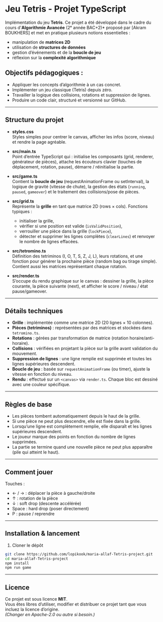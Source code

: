 # Jeu Tetris - Projet TypeScript

Implémentation du jeu **Tetris**.
Ce projet a été développé dans le cadre du cours d'**Algorithmie Avancée** (2ᵉ année BAC+2)* proposé par [Akram BOUKHERS] et met en pratique plusieurs notions essentielles :  
- manipulation de **matrices 2D**  
- utilisation de **structures de données**  
- gestion d’événements et de la **boucle de jeu**  
- réflexion sur la **complexité algorithmique**


## Objectifs pédagogiques :
- Appliquer les concepts d’algorithmie à un cas concret.  
- Implémenter un jeu classique (Tetris) depuis zéro.  
- Travailler la logique des collisions, rotations et suppression de lignes.  
- Produire un code clair, structuré et versionné sur GitHub.  

---


## Structure du projet

- **styles.css**  
  Styles simples pour centrer le canvas, afficher les infos (score, niveau) et rendre la page agréable.

- **src/main.ts**  
  Point d’entrée TypeScript qui : initialise les composants (grid, renderer, générateur de pièces), attache les écouteurs clavier (touches de déplacement, rotation, pause), démarre / réinitialise la partie.

- **src/game.ts**  
  Contient la **boucle de jeu** (requestAnimationFrame ou setInterval), la logique de gravité (vitesse de chute), la gestion des états (`running`, `paused`, `gameover`) et le traitement des collisions/pose de pièces.

- **src/grid.ts**  
  Représente la **grille** en tant que matrice 2D (rows × cols). Fonctions typiques :
  - initialiser la grille,
  - vérifier si une position est valide (`isValidPosition`),
  - verrouiller une pièce dans la grille (`lockPiece`),
  - détecter et supprimer les lignes complètes (`clearLines`) et renvoyer le nombre de lignes effacées.

- **src/tetromino.ts**  
  Définition des tetriminos (I, O, T, S, Z, J, L), leurs rotations, et une fonction pour générer la prochaine pièce (random bag ou tirage simple). Contient aussi les matrices représentant chaque rotation.

- **src/render.ts**  
  S’occupe du rendu graphique sur le canvas : dessiner la grille, la pièce courante, la pièce suivante (next), et afficher le score / niveau / état pause/gameover.

---

## Détails techniques

- **Grille** : implémentée comme une matrice 2D (20 lignes × 10 colonnes).  
- **Pièces (tetriminos)** : représentées par des matrices et stockées dans `tetromino.ts`.  
- **Rotations** : gérées par transformation de matrice (rotation horaire/anti-horaire).  
- **Collisions** : vérifiées en projetant la pièce sur la grille avant validation du mouvement.  
- **Suppression de lignes** : une ligne remplie est supprimée et toutes les lignes supérieures descendent.  
- **Boucle de jeu** : basée sur `requestAnimationFrame` (ou timer), ajuste la vitesse en fonction du niveau.  
- **Rendu** : effectué sur un `<canvas>` via `render.ts`. Chaque bloc est dessiné avec une couleur spécifique.

---

## Règles de base

- Les pièces tombent automatiquement depuis le haut de la grille.  
- Si une pièce ne peut plus descendre, elle est fixée dans la grille.  
- Lorsqu’une ligne est complètement remplie, elle disparaît et les lignes supérieures descendent.  
- Le joueur marque des points en fonction du nombre de lignes supprimées.  
- La partie se termine quand une nouvelle pièce ne peut plus apparaître (pile qui atteint le haut).  

---

## Comment jouer

Touches :
- ← / → : déplacer la pièce à gauche/droite  
- ↑ : rotation de la pièce  
- ↓ : soft drop (descente accélérée)  
- Space : hard drop (poser directement)  
- P : pause / reprendre

---

## Installation & lancement

1. Cloner le dépôt
```bash
git clone https://github.com/lopikook/maria-allaf-Tetris-project.git
cd maria-allaf-Tetris-project
npm install
npm run game
```

---

## Licence
Ce projet est sous licence **MIT**.  
Vous êtes libres d’utiliser, modifier et distribuer ce projet tant que vous incluez la licence d’origine.  
*(Changer en Apache-2.0 ou autre si besoin.)*
